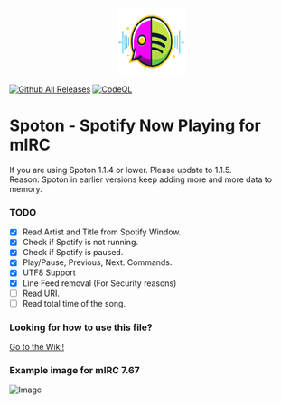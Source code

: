 <p align="center">
  <img width="120" height="120" src="https://github.com/turbosmurfen/spoton/blob/main/img/spoton_logo.png">
</p>

[![Github All Releases](https://img.shields.io/github/downloads/turbosmurfen/spoton/total.svg)]() [![CodeQL](https://github.com/turbosmurfen/spoton/actions/workflows/codeql-analysis.yml/badge.svg)](https://github.com/turbosmurfen/spoton/actions/workflows/codeql-analysis.yml)

# Spoton - Spotify Now Playing for mIRC  
If you are using Spoton 1.1.4 or lower. Please update to 1.1.5.   
Reason: Spoton in earlier versions keep adding more and more data to memory.  
  
### TODO
  
- [x] Read Artist and Title from Spotify Window.  
- [x] Check if Spotify is not running.  
- [x] Check if Spotify is paused.  
- [x] Play/Pause, Previous, Next. Commands.
- [x] UTF8 Support
- [x] Line Feed removal (For Security reasons)  
- [ ] Read URI.   
- [ ] Read total time of the song.  
  
### Looking for how to use this file?
[Go to the Wiki!](https://github.com/turbosmurfen/spoton/wiki)

### Example image for mIRC 7.67
![Image](https://github.com/turbosmurfen/spoton/blob/main/img/spoton_example.png)

